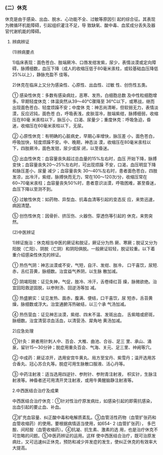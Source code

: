 ###  **(二）休克** 

休克是由于感染、出血、脱水、心功能不全、过敏等原因引  起的综合征。其表现为微循环机能障碍，引起组织灌注不足，导 致缺氧、酸中毒、血浆成分丢失及器官代谢机能的障碍。 

   1. 辨病辨证

      (1)辨病要点 

      1)临床表现：面色苍白、肢端厥冷、口唇发绀发紫，尿少，表情淡漠或定向障碍，脉搏细数，血压下降（成人的收缩压低于80毫米汞柱，或较基础血压降低25%以上），静脉充盈不 佳等。

      2)休克在临床上又分为感染性、心原性、出血性、过敏  性、创伤性五类。                   

       ①   感染性休克：多数有感染病灶，恶寒、发热，白细胞总数  及中性粒细胞增多。早期轻度休克：体温突然从39〜40°C骤降至 36°C以下，或寒战，继而出现面色苍白、轻度烦躁不安；中度休 克：神志尚清晰，但软弱无力，表情淡漠，反应迟钝，面色苍 白，呼吸表浅，皮肤湿冷，肢端紫绀，脉搏细弱，收缩压在80毫 米汞柱以下，脉压小，口渴、尿量少；重度休克：呼吸急迫，昏 迷，收缩压在60毫米汞柱以下，无尿。 

      ②   心原性休克：有明确的心脏病史，早期心率增快，脉压差  小，面色苍白，呼吸加快，轻度烦躁不安。中、晚期，神态淡 漠，收缩压在80毫米汞柱以下，四肢厥冷，面色发钳，尿少或尿 闭，以至昏迷。  

      ③   出血性休克：血容量丧失超过总血量的15%左右时，血压 开始下降，脉搏变快；血容量丧失20〜25%左右时，可出现烦躁 不安，口渴，血压明显下降和脉压差小，尿量 减少；血容量丧失 30〜40%左右时，患者面色苍白，四肢发凉，出冷汗，紫绀，脉搏快而无力，常在100〜120次/分，收缩压常在60~70毫米汞柱；血容量丧失50%时，患者意识淡漠，呼吸困难，甚至昏迷， 血压下降以至测不到。 

       ④   过敏性休克：如药物、异型血、抗毒血清等引起的变态反  应，来势迅速，病因清楚。

       ⑤   创伤性休克：因骨折、挤压伤、火器伤、穿透伤等引起的  休克，来势突然。

        (2)中医辨证 

      1)辨证施治：休克相当中医的厥证和脱证，厥证分为热  厥、寒厥；脱证又分为阳脱（亡阳）、阴脱（亡阴）和阴阳俱脱。一般厥证较轻，脱证较重。以下着重介绍感染性休克的辨证。

      ①   热伤气阴：神志淡漠或不安，气短，自汗、发绀、肢冷， 口干喜饮，尿短.赤，舌红苔黄，脉细数。治宜益气养阴，以生脉 散加减。 

      ②   阴竭阳脱：证见失神，气促，肢冷、冷汗，舌卷绛红苔  燥，脉微欲绝。治宜回阳救逆固脱，以参附汤、回逆汤等加 减。

      ③   热盛腑实：证见发热、面赤，腹满、便结，口干喜饮，尿  短赤，舌苔黄燥，脉细数或浮大。治宜通腑泻热破结，以三个承 气汤加减。

      ④   热伤营血：证见神志淡漠，紫绀、四末不温、发斑出血，  舌紫暗或瘀斑，脉细数。治宜清营凉血活血，以清营汤、犀角地 黄汤加减。

      2)应急处理 

      ①针灸：厥者用针刺人中、百会、大椎、曲池、合谷、足三 里、承山、涌泉，留针15〜30分钟；脱症用重灸百会、气海、关元、足三里、祌阙等穴。

      ②   中成药：厥证凉开，选用安宫牛黄丸、局方至宝丹、紫雪丹；温开选用苏合香丸、冠心苏合丸等。脱症可用生脉散口服液、活心丹等。

      ③   中药注射液：适当选用四逆针、参附针、参附青注射液，  枳实针，生脉注射液等。神昏者还可用清开灵注射液，或用牛黄醒脑静注射液等。

      2.中西医结合治疗及成果 

       中西医结合治疗休克：①针对性治疗原发病灶，如感染引起的即需抗感染，出血引起的要止血、补血。

      ②扩充血容量、纠正酸中毒和电解质紊乱。③血管活性药物（血管扩张药和血管收缩药）的使用。要根据病情适当使用，如654- 2 (血管扩张药），  多巴胺、间羟胺（血管收缩药）。④抗凝、抗生素、激素的选 用，也是治疗休克不可忽略的问题。⑤中医药辨证的运用。这样 使中西医结合治疗，既可治原发病灶，又可迅速纠正休克，预防和减少并发症的发生，使纠正休克的有效率大大提高。
